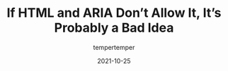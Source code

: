 ---
author: tempertemper
date: 2021-10-25
hidden: true
tags:
  - html
  - aria
  - accessibility
target_url: https://www.tempertemper.net/blog/if-html-and-aria-dont-allow-it-its-probably-a-bad-idea
title: If HTML and ARIA Don’t Allow It, It’s Probably a Bad Idea
---